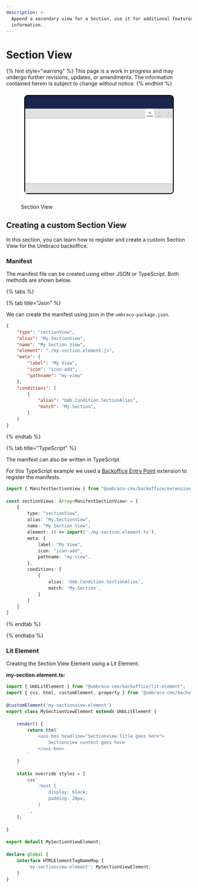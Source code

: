 ```yaml
---
description: >-
  Append a secondary view for a Section, use it for additional features or
  information.
---
```


# Section View

{% hint style="warning" %}
This page is a work in progress and may undergo further revisions, updates, or amendments. The information contained herein is subject to change without notice.
{% endhint %}

<figure><img src="../../../.gitbook/assets/section-views.svg" alt=""><figcaption><p>Section View</p></figcaption></figure>

## Creating a custom Section View

In this section, you can learn how to register and create a custom Section View for the Umbraco backoffice.

### Manifest

The manifest file can be created using either JSON or TypeScript. Both methods are shown below.

{% tabs %}

{% tab title="Json" %} 

We can create the manifest using json in the `umbraco-package.json`.

```json
{
	"type": "sectionView",
	"alias": "My.SectionView",
	"name": "My Section View",
	"element": "./my-section.element.js",
	"meta": {
		"label": "My View",
		"icon": "icon-add",
		"pathname": "my-view"
	},
	"conditions": [
		{
			"alias": "Umb.Condition.SectionAlias",
			"match": "My.Section",
		}
	]
}
```

{% endtab %}

{% tab title="TypeScript" %} 


The manifest can also be written in TypeScript.

For this TypeScript example we used a [Backoffice Entry Point](../../extending-overview/extension-types/backoffice-entry-point) extension to register the manifests.

```typescript
import { ManifestSectionView } from "@umbraco-cms/backoffice/extension-registry";

const sectionViews: Array<ManifestSectionView> = [
    {
        type: "sectionView",
        alias: "My.SectionView",
        name: "My Section View",
        element: () => import('./my-section.element.ts'),
        meta: {
            label: "My View",
            icon: "icon-add",
			pathname: "my-view",
        },
        conditions: [
            {
                alias: 'Umb.Condition.SectionAlias',
				match: 'My.Section',
            }
        ]
    }
]
```

 {% endtab %}

{% endtabs %}


### Lit Element

Creating the Section View Element using a Lit Element.


**my-section.element.ts:**
```typescript
import { UmbLitElement } from "@umbraco-cms/backoffice/lit-element";
import { css, html, customElement, property } from '@umbraco-cms/backoffice/external/lit';

@customElement('my-sectionview-element')
export class MySectionViewElement extends UmbLitElement {

    render() {
        return html`
            <uui-box headline="Sectionview Title goes here">
                Sectionview content goes here
            </uui-box>
        `
    }

    static override styles = [
        css`
			:host {
				display: block;
                padding: 20px;
			}
		`,
    ];

}

export default MySectionViewElement;

declare global {
    interface HTMLElementTagNameMap {
        'my-sectionview-element': MySectionViewElement;
    }
}

```
